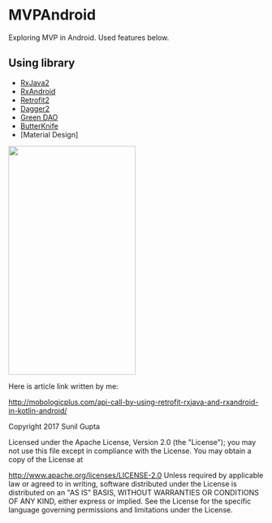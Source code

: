 # MVPAndroid
Exploring MVP in Android. Used features below.
## Using library

- [RxJava2](https://github.com/ReactiveX/RxJava)
- [RxAndroid](https://github.com/ReactiveX/RxAndroid)
- [Retrofit2](https://github.com/square/retrofit)
- [Dagger2](https://github.com/google/dagger)
- [Green DAO](http://greenrobot.org/greendao/)
- [ButterKnife](https://github.com/JakeWharton/butterknife)
- [Material Design]

<img src="https://github.com/sunil676/KotlinMVPAndroid/blob/master/retrofit_gif.gif" width="250" height="450"/>

Here is article link written by me:

http://mobologicplus.com/api-call-by-using-retrofit-rxjava-and-rxandroid-in-kotlin-android/

Copyright 2017 Sunil Gupta

Licensed under the Apache License, Version 2.0 (the "License"); you may not use this file except in compliance with the License. You may obtain a copy of the License at

http://www.apache.org/licenses/LICENSE-2.0 Unless required by applicable law or agreed to in writing, software distributed under the License is distributed on an "AS IS" BASIS, WITHOUT WARRANTIES OR CONDITIONS OF ANY KIND, either express or implied. See the License for the specific language governing permissions and limitations under the License.

